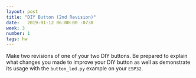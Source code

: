 ```yaml
---
layout: post
title: "DIY Button (2nd Revision)"
date:   2019-01-12 06:00:00 -0730
week: 3
number: 1
tags: hw
---
```


Make two revisions of one of your two DIY buttons. Be prepared to explain what changes you made to improve your DIY button as well as demonstrate its usage with the `button_led.py` example on your `ESP32`.
